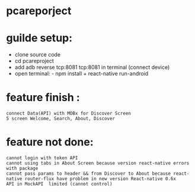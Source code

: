 # pcareporject
# guilde setup:
   + clone source code
   + cd pcareproject
   + add adb reverse tcp:8081 tcp:8081 in terminal (connect device)
   + open terminal: 
         - npm install
         + react-native run-android
# feature finish :
    connect Data(API) with MOBx for Discover Screen
    5 screen Welcome, Search, About, Discover
# feature not done:
    cannot login with token API
    cannot using tabs in About Screen because version react-native errors with package
    cannot pass params to header && from Discover to About because react-native router-flux have problem in new version React-native 0.6x
    API in MockAPI  limited (cannot control)
